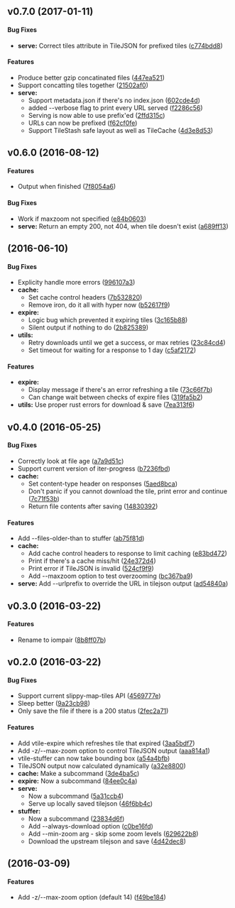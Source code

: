 <a name="v0.7.0"></a>
## v0.7.0 (2017-01-11)


#### Bug Fixes

* **serve:**  Correct tiles attribute in TileJSON for prefixed tiles ([c774bdd8](c774bdd8))

#### Features

*   Produce better gzip concatinated files ([447ea521](447ea521))
*   Support concatting tiles together ([21502af0](21502af0))
* **serve:**
  *  Support metadata.json if there's no index.json ([602cde4d](602cde4d))
  *  added --verbose flag to print every URL served ([f2286c56](f2286c56))
  *  Serving is now able to use prefix'ed ([2ffd315c](2ffd315c))
  *  URLs can now be prefixed ([f62cf0fe](f62cf0fe))
  *  Support TileStash safe layout as well as TileCache ([4d3e8d53](4d3e8d53))



<a name="v0.6.0"></a>
## v0.6.0 (2016-08-12)


#### Features

*   Output when finished ([7f8054a6](7f8054a6))

#### Bug Fixes

*   Work if maxzoom not specified ([e84b0603](e84b0603))
* **serve:**  Return an empty 200, not 404, when tile doesn't exist ([a689ff13](a689ff13))



<a name=""></a>
##  (2016-06-10)


#### Bug Fixes

*   Explicity handle more errors ([996107a3](996107a3))
* **cache:**
  *  Set cache control headers ([7b532820](7b532820))
  *  Remove iron, do it all with hyper now ([b52617f9](b52617f9))
* **expire:**
  *  Logic bug which prevented it expiring tiles ([3c165b88](3c165b88))
  *  Silent output if nothing to do ([2b825389](2b825389))
* **utils:**
  *  Retry downloads until we get a success, or max retries ([23c84cd4](23c84cd4))
  *  Set timeout for waiting for a response to 1 day ([c5af2172](c5af2172))

#### Features

* **expire:**
  *  Display message if there's an error refreshing a tile ([73c66f7b](73c66f7b))
  *  Can change wait between checks of expire files ([319fa5b2](319fa5b2))
* **utils:**  Use proper rust errors for download & save ([7ea313f6](7ea313f6))



<a name="v0.4.0"></a>
## v0.4.0 (2016-05-25)


#### Bug Fixes

*   Correctly look at file age ([a7a9d51c](a7a9d51c))
*   Support current version of iter-progress ([b7236fbd](b7236fbd))
* **cache:**
  *  Set content-type header on responses ([5aed8bca](5aed8bca))
  *  Don't panic if you cannot download the tile, print error and continue ([7c71f53b](7c71f53b))
  *  Return file contents after saving ([14830392](14830392))

#### Features

*   Add --files-older-than to stuffer ([ab75f81d](ab75f81d))
* **cache:**
  *  Add cache control headers to response to limit caching ([e83bd472](e83bd472))
  *  Print if there's a cache miss/hit ([24e372d4](24e372d4))
  *  Print error if TileJSON is invalid ([524cf9f9](524cf9f9))
  *  Add --maxzoom option to test overzooming ([bc367ba9](bc367ba9))
* **serve:**  Add --urlprefix to override the URL in tilejson output ([ad54840a](ad54840a))



<a name="v0.3.0"></a>
## v0.3.0 (2016-03-22)


#### Features

*   Rename to iompair ([8b8ff07b](8b8ff07b))



<a name="v0.2.0"></a>
## v0.2.0 (2016-03-22)


#### Bug Fixes

*   Support current slippy-map-tiles API ([4569777e](4569777e))
*   Sleep better ([9a23cb98](9a23cb98))
*   Only save the file if there is a 200 status ([2fec2a71](2fec2a71))

#### Features

*   Add vtile-expire which refreshes tile that expired ([3aa5bdf7](3aa5bdf7))
*   Add -z/--max-zoom option to control TileJSON output ([aaa814a1](aaa814a1))
*   vtile-stuffer can now take bounding box ([a54a4bfb](a54a4bfb))
*   TileJSON output now calculated dynamically ([a32e8800](a32e8800))
* **cache:**  Make a subcommand ([3de4ba5c](3de4ba5c))
* **expire:**  Now a subcommand ([84ee0c4a](84ee0c4a))
* **serve:**
  *  Now a subcommand ([5a31ccb4](5a31ccb4))
  *  Serve up locally saved tilejson ([46f6bb4c](46f6bb4c))
* **stuffer:**
  *  Now a subcommand ([23834d6f](23834d6f))
  *  Add --always-download option ([c0be16fd](c0be16fd))
  *  Add --min-zoom arg - skip some zoom levels ([629622b8](629622b8))
  *  Download the upstream tilejson and save ([4d42dec8](4d42dec8))



<a name=""></a>
##  (2016-03-09)


#### Features

*   Add -z/--max-zoom option (default 14) ([f49be184](f49be184))



